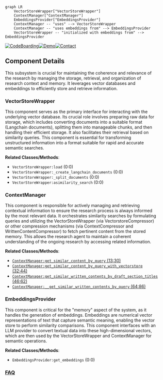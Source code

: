 ```mermaid
graph LR
    VectorStoreWrapper["VectorStoreWrapper"]
    ContextManager["ContextManager"]
    EmbeddingsProvider["EmbeddingsProvider"]
    ContextManager -- "uses" --> VectorStoreWrapper
    ContextManager -- "uses embeddings from" --> EmbeddingsProvider
    VectorStoreWrapper -- "initialized with embeddings from" --> EmbeddingsProvider
```
[![CodeBoarding](https://img.shields.io/badge/Generated%20by-CodeBoarding-9cf?style=flat-square)](https://github.com/CodeBoarding/CodeBoarding)[![Demo](https://img.shields.io/badge/Try%20our-Demo-blue?style=flat-square)](https://www.codeboarding.org/demo)[![Contact](https://img.shields.io/badge/Contact%20us%20-%20contact@codeboarding.org-lightgrey?style=flat-square)](mailto:contact@codeboarding.org)

## Component Details

This subsystem is crucial for maintaining the coherence and relevance of the research by managing the storage, retrieval, and organization of research context and memory. It leverages vector databases and embeddings to efficiently store and retrieve information.

### VectorStoreWrapper
This component serves as the primary interface for interacting with the underlying vector database. Its crucial role involves preparing raw data for storage, which includes converting documents into a suitable format (Langchain documents), splitting them into manageable chunks, and then handling their efficient storage. It also facilitates their retrieval based on similarity queries. This component is essential for transforming unstructured information into a format suitable for rapid and accurate semantic searches.


**Related Classes/Methods**:

- `VectorStoreWrapper:load` (0:0)
- `VectorStoreWrapper:_create_langchain_documents` (0:0)
- `VectorStoreWrapper:_split_documents` (0:0)
- `VectorStoreWrapper:asimilarity_search` (0:0)


### ContextManager
This component is responsible for actively managing and retrieving contextual information to ensure the research process is always informed by the most relevant data. It orchestrates similarity searches by formulating queries and utilizing the VectorStoreWrapper (via VectorstoreCompressor) or other compression mechanisms (via ContextCompressor and WrittenContentCompressor) to fetch pertinent content from the stored memory. This allows the research agent to maintain a coherent understanding of the ongoing research by accessing related information.


**Related Classes/Methods**:

- <a href="https://github.com/assafelovic/gpt-researcher/blob/master/gpt_researcher/skills/context_manager.py#L13-L30" target="_blank" rel="noopener noreferrer">`ContextManager:get_similar_content_by_query` (13:30)</a>
- <a href="https://github.com/assafelovic/gpt-researcher/blob/master/gpt_researcher/skills/context_manager.py#L32-L44" target="_blank" rel="noopener noreferrer">`ContextManager:get_similar_content_by_query_with_vectorstore` (32:44)</a>
- <a href="https://github.com/assafelovic/gpt-researcher/blob/master/gpt_researcher/skills/context_manager.py#L46-L62" target="_blank" rel="noopener noreferrer">`ContextManager:get_similar_written_contents_by_draft_section_titles` (46:62)</a>
- <a href="https://github.com/assafelovic/gpt-researcher/blob/master/gpt_researcher/skills/context_manager.py#L64-L86" target="_blank" rel="noopener noreferrer">`ContextManager:__get_similar_written_contents_by_query` (64:86)</a>


### EmbeddingsProvider
This component is critical for the "memory" aspect of the system, as it handles the generation of embeddings. Embeddings are numerical vector representations of text that capture semantic meaning, enabling the vector store to perform similarity comparisons. This component interfaces with an LLM provider to convert textual data into these high-dimensional vectors, which are then used by the VectorStoreWrapper and ContextManager for semantic operations.


**Related Classes/Methods**:

- `EmbeddingsProvider:get_embeddings` (0:0)




### [FAQ](https://github.com/CodeBoarding/GeneratedOnBoardings/tree/main?tab=readme-ov-file#faq)